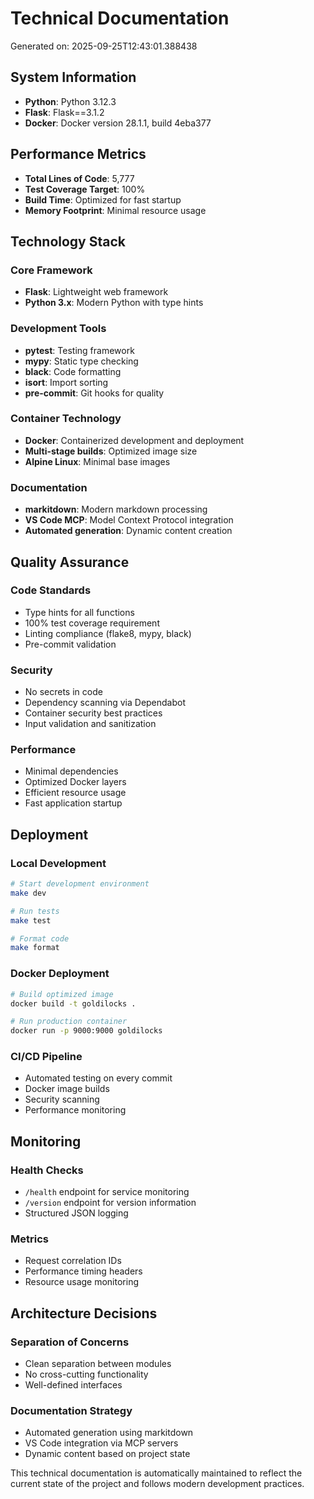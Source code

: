 # Technical Documentation

Generated on: 2025-09-25T12:43:01.388438

## System Information

- **Python**: Python 3.12.3
- **Flask**: Flask==3.1.2
- **Docker**: Docker version 28.1.1, build 4eba377

## Performance Metrics

- **Total Lines of Code**: 5,777
- **Test Coverage Target**: 100%
- **Build Time**: Optimized for fast startup
- **Memory Footprint**: Minimal resource usage

## Technology Stack

### Core Framework
- **Flask**: Lightweight web framework
- **Python 3.x**: Modern Python with type hints

### Development Tools
- **pytest**: Testing framework
- **mypy**: Static type checking
- **black**: Code formatting
- **isort**: Import sorting
- **pre-commit**: Git hooks for quality

### Container Technology
- **Docker**: Containerized development and deployment
- **Multi-stage builds**: Optimized image size
- **Alpine Linux**: Minimal base images

### Documentation
- **markitdown**: Modern markdown processing
- **VS Code MCP**: Model Context Protocol integration
- **Automated generation**: Dynamic content creation

## Quality Assurance

### Code Standards
- Type hints for all functions
- 100% test coverage requirement
- Linting compliance (flake8, mypy, black)
- Pre-commit validation

### Security
- No secrets in code
- Dependency scanning via Dependabot
- Container security best practices
- Input validation and sanitization

### Performance
- Minimal dependencies
- Optimized Docker layers
- Efficient resource usage
- Fast application startup

## Deployment

### Local Development
```bash
# Start development environment
make dev

# Run tests
make test

# Format code
make format
```

### Docker Deployment
```bash
# Build optimized image
docker build -t goldilocks .

# Run production container
docker run -p 9000:9000 goldilocks
```

### CI/CD Pipeline
- Automated testing on every commit
- Docker image builds
- Security scanning
- Performance monitoring

## Monitoring

### Health Checks
- `/health` endpoint for service monitoring
- `/version` endpoint for version information
- Structured JSON logging

### Metrics
- Request correlation IDs
- Performance timing headers
- Resource usage monitoring

## Architecture Decisions

### Separation of Concerns
- Clean separation between modules
- No cross-cutting functionality
- Well-defined interfaces

### Documentation Strategy
- Automated generation using markitdown
- VS Code integration via MCP servers
- Dynamic content based on project state

This technical documentation is automatically maintained to reflect
the current state of the project and follows modern development practices.
